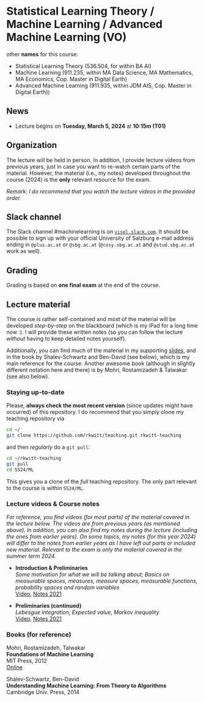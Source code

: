 # Statistical Learning Theory / Machine Learning / Advanced Machine Learning (VO)

other **names** for this course:

- Statistical Learning Theory (536.504, for within BA AI)
- Machine Learning (911.235, within MA Data Science, MA Mathematics, MA Economics, Cop. Master in Digital Earth) 
- Advanced Machine Learning (911.935, within JDM AIS, Cop. Master in Digital Earth))

## News
- Lecture begins on **Tuesday, March 5, 2024** at **10:15m (T01)**

## Organization

The lecture will be held in person. In addition, I provide lecture videos from previous years, just in case you want to re-watch certain parts of the material. However, the material (i.e., my notes) developed throughout the course (2024) is the **only** relevant resource for the exam.

*Remark: I do recommend that you watch the lecture videos in the provided order.*

## Slack channel

The Slack channel #machinelearning is on [`visel.slack.com`](https://visel.slack.com). It should be possible to sign up with your official University of Salzburg e-mail address ending in `@plus.ac.at` or `@sbg.ac.at` (`@cosy.sbg.ac.at` and `@stud.sbg.ac.at` work as well).

## Grading

Grading is based on **one final exam** at the end of the course.

## Lecture material

The course is rather self-contained and most of the material will be developed *step-by-step* on the blackboard (which is my iPad for a long time now :). I will provide these written notes (so you can follow the lecture *without* having to keep detailed notes yourself).

Additionally, you can find much of the material in my supporting [slides](ml.pdf), and in the book by Shalev-Schwartz and Ben-David (see below), which is my main reference for the course. Another awesome book (although in slightly different notation here and there) is by Mohri, Rostamizadeh & Talwakar (see also below).

### Staying up-to-date

Please, **always check the most recent version** (since updates might have occurred) of this repository.
I do recommend that you simply clone my teaching repository via

```bash
cd ~/
git clone https://github.com/rkwitt/teaching.git rkwitt-teaching
```

and then *regularly* do a `git pull`:

```bash
cd ~/rkwitt-teaching
git pull
cd SS24/ML
```

This gives you a clone of the *full* teaching repository. The only part relevant to the course is within `SS24/ML`.

### Lecture videos & Course notes

*For reference, you find videos (for most parts) of the material covered in the lecture below. The videos are from previous years (as mentioned above). In addition, you can also find my notes during the lecture (including the ones from earlier years). On some topics, my notes (for this year 2024) will differ to the notes from earlier years as I have left out parts or included new material. Relevant to the exam is only the material covered in the summer term 2024.* 

- **Introduction & Preliminaries**     
  *Some motivation for what we will be talking about; Basics on measurable spaces, measures, measure spaces, measurable functions, probability spaces and random variables*    
  [Video](https://drive.google.com/file/d/1Al2rAMxerJfhejVU0iUeHZ_0LCVqTpCm/view?usp=sharing), [Notes 2021](https://drive.google.com/file/d/1Kmfia-0ZcIPgnGclkP7aq-4Si3365FoL/view?usp=sharing)
  
- **Preliminaries (continued)**    
  *Lebesgue integration, Expected value, Markov inequality*    
  [Video](https://drive.google.com/file/d/1fMgQeX3juT_TEEQ4YFVlUVOIYjjzFexa/view?usp=sharing), [Notes 2021](https://drive.google.com/file/d/1rvVyYzTf___HPKbshQGfChJW_1m4qyiq/view?usp=sharing)   
  
### Books (for reference)

Mohri, Rostamizadeh, Talwakar<br>
**Foundations of Machine Learning**<br>
MIT Press, 2012     
[Online](https://cs.nyu.edu/~mohri/mlbook/)

Shalev-Schwartz, Ben-David<br>
**Understanding Machine Learning: From Theory to Algorithms**<br>
Cambridge Univ. Press, 2014
